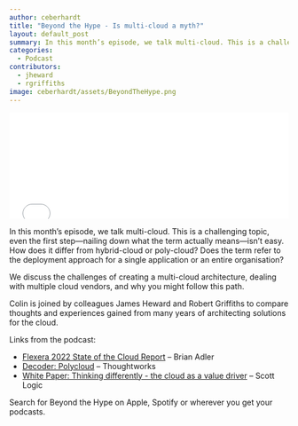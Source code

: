 ```yaml
---
author: ceberhardt
title: "Beyond the Hype - Is multi-cloud a myth?"
layout: default_post
summary: In this month’s episode, we talk multi-cloud. This is a challenging topic, even the first step—nailing down what the term actually means—isn’t easy. How does it differ from hybrid-cloud or poly-cloud? Does the term refer to the deployment approach for a single application or an entire organisation?
categories:
  - Podcast
contributors: 
  - jheward
  - rgriffiths
image: ceberhardt/assets/BeyondTheHype.png
---
```


<iframe title="Embed Player" src="//play.libsyn.com/embed/episode/id/22863902/height/192/theme/modern/size/large/thumbnail/yes/custom-color/ffffff/time-start/00:00:00/playlist-height/200/direction/backward" height="192" width="100%" scrolling="no" allowfullscreen="" webkitallowfullscreen="true" mozallowfullscreen="true" oallowfullscreen="true" msallowfullscreen="true" style="border: none;"></iframe>

In this month’s episode, we talk multi-cloud. This is a challenging topic, even the first step—nailing down what the term actually means—isn’t easy. How does it differ from hybrid-cloud or poly-cloud? Does the term refer to the deployment approach for a single application or an entire organisation?

We discuss the challenges of creating a multi-cloud architecture, dealing with multiple cloud vendors, and why you might follow this path.

Colin is joined by colleagues James Heward and Robert Griffiths to compare thoughts and experiences gained from many years of architecting solutions for the cloud.


Links from the podcast:

  - [Flexera 2022 State of the Cloud Report](https://www.flexera.com/blog/cloud/cloud-computing-trends-2022-state-of-the-cloud-report/) – Brian Adler 
  - [Decoder: Polycloud](https://www.thoughtworks.com/decoder/polycloud) – Thoughtworks
  - [White Paper: Thinking differently - the cloud as a value driver](https://blog.scottlogic.com/2019/04/18/cloud-as-a-value-driver.html) – Scott Logic 

Search for Beyond the Hype on Apple, Spotify or wherever you get your podcasts.
